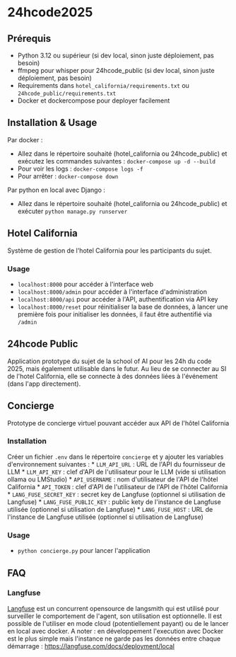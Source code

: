 # 24hcode2025
## Prérequis
* Python 3.12 ou supérieur (si dev local, sinon juste déploiement, pas besoin)  
* ffmpeg pour whisper pour 24hcode_public (si dev local, sinon juste déploiement, pas besoin)  
* Requirements dans `hotel_california/requirements.txt` ou `24hcode_public/requirements.txt`  
* Docker et dockercompose pour deployer facilement

## Installation & Usage
Par docker :
- Allez dans le répertoire souhaité (hotel_california ou 24hcode_public) et exécutez les commandes suivantes :
`docker-compose up -d --build`  
- Pour voir les logs : `docker-compose logs -f`  
- Pour arrêter : `docker-compose down`

Par python en local avec Django :
- Allez dans le répertoire souhaité (hotel_california ou 24hcode_public) et exécuter `python manage.py runserver`

## Hotel California
Système de gestion de l'hotel California pour les participants du sujet.

### Usage
- `localhost:8000` pour accéder à l'interface web
- `localhost:8000/admin` pour accéder à l'interface d'administration
- `localhost:8000/api` pour accéder à l'API, authentification via API key
- `localhost:8000/reset` pour réinitialiser la base de données, à lancer une première fois pour initialiser les données, il faut être authentifié via `/admin`


## 24hcode Public
Application prototype du sujet de la school of AI pour les 24h du code 2025, mais également utilisable dans le futur. Au lieu de se connecter au SI de l'hotel California, elle se connecte à des données liées à l'événement (dans l'app directement).

## Concierge
Prototype de concierge virtuel pouvant accéder aux API de l'hôtel California

### Installation
Créer un fichier `.env` dans le répertoire `concierge` et y ajouter les variables d'environnement suivantes :
    * `LLM_API_URL` : URL de l'API du fournisseur de LLM
    * `LLM_API_KEY` : clef d'API de l'utilisateur pour le LLM (vide si utilisation ollama ou LMStudio)
    * `API_USERNAME` : nom d'utilisateur de l'API de l'hôtel California
    * `API_TOKEN` : clef d'API de l'utilisateur de l'API de l'hôtel California
    * `LANG_FUSE_SECRET_KEY` : secret key de Langfuse (optionnel si utilisation de Langfuse)
    * `LANG_FUSE_PUBLIC_KEY` : public kety de l'instance de Langfuse utilisée (optionnel si utilisation de Langfuse)
    * `LANG_FUSE_HOST` : URL de l'instance de Langfuse utilisée (optionnel si utilisation de Langfuse)


### Usage
- `python concierge.py` pour lancer l'application

## FAQ

### Langfuse

[Langfuse](https://langfuse.com) est un concurrent opensource de langsmith qui est utilisé pour surveiller le comportement de l'agent, son utilisation est optionnelle. Il est possible de l'utiliser en mode cloud (potentiellement payant) ou de le lancer en local avec docker.
A noter : en développement l'execution avec Docker est le plus simple mais l'instance ne garde pas les données entre chaque démarrage : https://langfuse.com/docs/deployment/local



